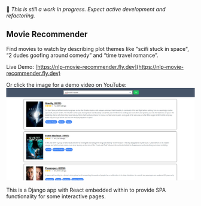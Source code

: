 🚧 *This is still a work in progress. Expect active development and refactoring.*

## Movie Recommender
Find movies to watch by describing plot themes like "scifi stuck in space", “2 dudes goofing around comedy” and “time travel romance”.

Live Demo: [https://nlp-movie-recommender.fly.dev](https://nlp-movie-recommender.fly.dev)

Or click the image for a demo video on YouTube:
[![Demo Video](./static/movie_reco_screenshot.png)](https://youtu.be/sbFGIR79REY)


This is a Django app with React embedded within to provide SPA functionality for some interactive pages.
